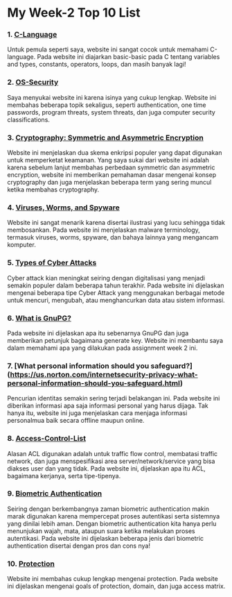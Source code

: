 # My Week-2 Top 10 List

### 1. [C-Language](https://www.freecodecamp.org/news/the-c-beginners-handbook/)
Untuk pemula seperti saya, website ini sangat cocok untuk memahami C-language. Pada website ini diajarkan basic-basic pada C tentang variables and types, constants, operators, loops, dan masih banyak lagi!

### 2. [OS-Security](https://www.tutorialspoint.com/operating_system/os_security.htm)
Saya menyukai website ini karena isinya yang cukup lengkap. Website ini membahas beberapa topik sekaligus, seperti authentication, one time passwords, program threats, system threats, dan juga computer security classifications.

### 3. [Cryptography: Symmetric and Asymmetric Encryption](https://www.ssl2buy.com/wiki/symmetric-vs-asymmetric-encryption-what-are-differences)
Website ini menjelaskan dua skema enkripsi populer yang dapat digunakan untuk memperketat keamanan. Yang saya sukai dari website ini adalah karena sebelum lanjut membahas perbedaan symmetric dan asymmetric encryption, website ini memberikan pemahaman dasar mengenai konsep cryptography dan juga menjelaskan beberapa term yang sering muncul ketika membahas cryptography.

### 4. [Viruses, Worms, and Spyware](https://www.intego.com/mac-security-blog/viruses-worms-and-spyware-yikes-a-look-at-malware-terminology/)
Website ini sangat menarik karena disertai ilustrasi yang lucu sehingga tidak membosankan. Pada website ini menjelaskan malware terminology, termasuk viruses, worms, spyware, dan bahaya lainnya yang mengancam komputer.

### 5. [Types of Cyber Attacks](https://blog.netwrix.com/2018/05/15/top-10-most-common-types-of-cyber-attacks/)
Cyber attack kian meningkat seiring dengan digitalisasi yang menjadi semakin populer dalam beberapa tahun terakhir. Pada website ini dijelaskan mengenai beberapa tipe Cyber Attack yang menggunakan berbagai metode untuk mencuri, mengubah, atau menghancurkan data atau sistem informasi.

### 6. [What is GnuPG?](https://www.linode.com/docs/guides/gpg-keys-to-send-encrypted-messages/)
Pada website ini dijelaskan apa itu sebenarnya GnuPG dan juga memberikan petunjuk bagaimana generate key. Website ini membantu saya dalam memahami apa yang dilakukan pada assignment week 2 ini.

### 7. [What personal information should you safeguard?] (https://us.norton.com/internetsecurity-privacy-what-personal-information-should-you-safeguard.html)
Pencurian identitas semakin sering terjadi belakangan ini. Pada website ini diberikan informasi apa saja informasi personal yang harus dijaga. Tak hanya itu, website ini juga menjelaskan cara menjaga informasi personalmua baik secara offline maupun online.

### 8. [Access-Control-List](https://www.imperva.com/learn/data-security/access-control-list-acl/)
Alasan ACL digunakan adalah untuk traffic flow control, membatasi traffic network, dan juga menspesifikasi area server/network/service yang bisa diakses user dan yang tidak. Pada website ini, dijelaskan apa itu ACL, bagaimana kerjanya, serta tipe-tipenya.

### 9. [Biometric Authentication](https://www.onespan.com/topics/biometric-authentication)
Seiring dengan berkembangnya zaman biometric authentication makin marak digunakan karena mempercepat proses autentikasi serta sistemnya yang dinilai lebih aman. Dengan biometric authentication kita hanya perlu menunjukan wajah, mata, ataupun suara ketika melakukan proses autentikasi. Pada website ini dijelaskan beberapa jenis dari biometric authentication disertai dengan pros dan cons nya!

### 10. [Protection](https://ecestudy.files.wordpress.com/2015/11/unit5_part_1.pdf)
Website ini membahas cukup lengkap mengenai protection. Pada website ini dijelaskan mengenai goals of protection, domain, dan juga access matrix.
